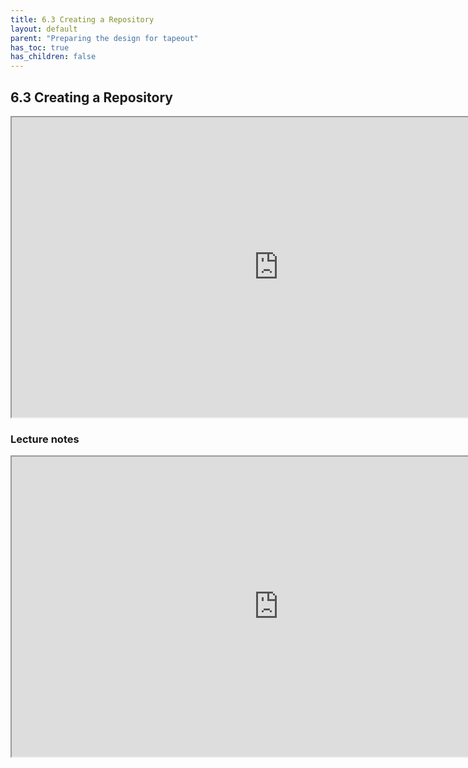 ```yaml
---
title: 6.3 Creating a Repository
layout: default
parent: "Preparing the design for tapeout"
has_toc: true
has_children: false
---
```


## 6.3 Creating a Repository
<iframe src="https://drive.google.com/file/d/171Q5LNPitT7PveJUau6QFMcWJugx_4c2/preview" width="854" height="480" allow="autoplay"></iframe>

### Lecture notes
<iframe src="https://docs.google.com/document/d/e/2PACX-1vSRgmUZKbG7I4wJAsTb5H-UlNbehCVr8Vh3tIjW2nXT1c0NZ8sNe-khDl1v2MvhBFoVGxW5bK3Pmcrf/pub?embedded=true" width="854" height="480"></iframe>